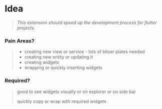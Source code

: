 # Idea

> *This extension should speed up the development process for flutter projects.*

### Pain Areas?

> * creating new view or service - lots of biloer plates needed
> * creating new entity or updating it
> * creating widgets
> * wrapping or quickly inserting widgets

### Required?

> good to see widgets visually or on explorer or on side bar
>
> quickly copy or wrap with required widgets


